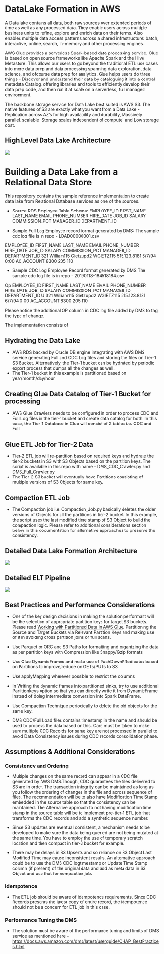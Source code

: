# DataLake Formation in AWS

A Data lake contains all data, both raw sources over extended periods of time as well as any processed data. They enable users across multiple business units to refine, explore and enrich data on their terms. Also, enables multiple data access patterns across a shared infrastructure: batch, interactive, online, search, in-memory and other processing engines.

AWS Glue provides a serverless Spark-based data processing service. Glue is based on open source frameworks like Apache Spark and the Hive Metastore. This allows our users to go beyond the traditional ETL use cases into more data prep and data processing spanning data exploration, data science, and ofcourse data prep for analytics. 
Glue helps users do three things – Discover and understand their data by cataloguing it into a central metadata Catalog, offering libraries and tools to efficiently develop their data prep code, and then run it at scale on a serverless, full managed environment. 

The backbone storage service for Data Lake best suited is AWS S3. The native features of S3 are exactly what you want from a Data Lake - Replication across AZ’s for high availability and durability, Massively parallel, scalable (Storage scales independent of compute) and Low storage cost.

## High Level Data Lake Architecture

![](https://github.com/dhawalkp/datalake/blob/master/High_Level_architecture_DataLake.png)

# Building a Data Lake from a Relational Data Store

This repository contains the sample reference implementation to create data lake from Relational Database services as one of the sources.

* Source RDS Employee Table Schema:
EMPLOYEE_ID	FIRST_NAME	LAST_NAME	EMAIL	PHONE_NUMBER	HIRE_DATE	JOB_ID	SALARY	COMMISSION_PCT	MANAGER_ID	DEPARTMENT_ID

* Sample Full Log Employee record format generated by DMS:
The sample cdc log file is in repo - LOAD00000001.csv

EMPLOYEE_ID	FIRST_NAME	LAST_NAME	EMAIL	PHONE_NUMBER	HIRE_DATE	JOB_ID	SALARY	COMMISSION_PCT	MANAGER_ID	DEPARTMENT_ID
321	William115	Gietzupd2	WGIETZ115	515.123.8181	6/7/94 0:00	AC_ACCOUNT	8300		205	110

* Sample CDC Log Employee Record format generated by DMS 
The sample cdc log file is in repo - 20190118-184518184.csv

Op	EMPLOYEE_ID	FIRST_NAME	LAST_NAME	EMAIL	PHONE_NUMBER	HIRE_DATE	JOB_ID	SALARY	COMMISSION_PCT	MANAGER_ID	DEPARTMENT_ID
U	321	William115	Gietzupd2	WGIETZ115	515.123.8181	6/7/94 0:00	AC_ACCOUNT	8300		205	110

Please notice the additional OP column in CDC log file added by DMS to tag the type of change.

The implementation consists of 
## Hydrating the Data Lake
* AWS RDS backed by Oracle DB engine integrating with AWS DMS service generating Full and CDC Log files and storing the files on Tier-1 S3 Bucket. Alternatively, the Tier-1 bucket can be hydrated by periodic export process that dumps all the changes as well.
* The Tier-1 bucket in this example is partitioned based on year/month/day/hour
## Creating Glue Data Catalog of Tier-1 Bucket for processing
* AWS Glue Crawlers needs to be configured in order to process CDC and Full Log files in the tier-1 bucket and create data catalog for both. In this case, the Tier-1 Database in Glue will consist of 2 tables i.e. CDC and Full

## Glue ETL Job for Tier-2 Data
* Tier-2 ETL job will re-partition based on required keys and hydrate the tier-2 buckets in S3 with S3 Objects based on the partition keys. The script is available in this repo with name - DMS_CDC_Crawler.py and DMS_Full_Crawler.py
* The Tier-2 S3 bucket will eventually have Partitions consisting of multiple versions of S3 Objects for same key.

## Compaction ETL Job
* The Compaction job i.e. Compaction_Job.py basically deletes the older versions of Objects for all the partitions in tier-2 bucket. In this example, the script uses the last modified time stamp of S3 Object to build the compaction logic. Please refer to additional considerations section below in this documentation for alternative approaches to preserve the consistency.


## Detailed Data Lake Formation Architecture

![](https://github.com/dhawalkp/datalake/blob/master/Data_Pipeline_Architecture.png)

## Detailed ELT Pipeline 

![](https://github.com/dhawalkp/datalake/blob/master/Compaction.png)

## Best Practices and Performance Considerations
* One of the key design decisions in making the solution performant will be the selection of appropriate partition keys for target S3 buckets. Please read [Working with Partitioned Data in AWS Glue](https://aws.amazon.com/blogs/big-data/work-with-partitioned-data-in-aws-glue/). Partitioning the Source and Target Buckets via Relevant Partition Keys and making use of it in avoiding cross partition joins or full scans.

* Use Parquet or ORC and S3 Paths for formatting and organizing the data as per partition keys with Compression like Snappy/Gzip formats
* Use Glue DynamicFrames and make use of PushDownPRedicates based on Partitions to improve/reduce on GETs/PUTs to S3
* Use applyMapping wherever possible to restrict the columns
* In Writing the dynamic frames into partitioned sinks, try to use additional Partitionkeys option so that you can directly write it from DynamicFrame instead of doing intermediate conversion into Spark DataFrame.
* Use Compaction Technique periodically to delete the old objects for the same key.
* DMS CDC/Full Load files contains timestamp in the name and should be used to process the data based on this. Care must be taken to make sure multiple CDC Records for same key are not processed in parallel to avoid Data Consistency issues during CDC records consolidation phase.

## Assumptions & Additional Considerations

### Consistency and Ordering
* Multiple changes on the same record can appear in a CDC file generated by AWS DMS.Though, CDC guarantees the files delivered to S3 are in order. The transaction integrity can be maintained as long as you follow the ordering of changes in the file and across sequence of files. The recommendation will be to also have Modification Time Stamp embedded in the source table so that the consistency can be maintained. The Alternative approach to not having modification time stamp in the source table will be to implement pre-tier-1 ETL job that transforms the CDC records and add a synthetic sequence number.

* Since S3 updates are eventual consistent, a mechanism needs to be developed to make sure the data being queried are not being mutated at the same time. You have to employ the use of temporary scratch location and then compact in tier-3 bucket for example.
* There may be delays in S3 Upserts and so reliance on S3 Object Last Modified Time may cause inconsistent results. An alternative approach could be to use the DMS CDC logtimestamp or Update Time Stamp column (if present) of the original data and add as meta data in S3 Object and use that for compaction job.
### Idempotence

* The ETL job should be aware of idempotence requirements. Since CDC Records presents the latest copy of entire record, the idempotence should not be a concern for ETL job in this case.
### Performance Tuning the DMS

* The solution must be aware of the performance tuning and limits of DMS service as mentioned here -https://docs.aws.amazon.com/dms/latest/userguide/CHAP_BestPractices.html

